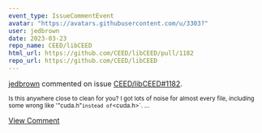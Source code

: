 ```yaml
---
event_type: IssueCommentEvent
avatar: "https://avatars.githubusercontent.com/u/3303?"
user: jedbrown
date: 2023-03-23
repo_name: CEED/libCEED
html_url: https://github.com/CEED/libCEED/pull/1182
repo_url: https://github.com/CEED/libCEED
---
```


<a href='https://github.com/jedbrown' target='_blank'>jedbrown</a> commented on issue <a href='https://github.com/CEED/libCEED/pull/1182' target='_blank'>CEED/libCEED#1182</a>.

<small>Is this anywhere close to clean for you? I got lots of noise for almost every file, including some wrong like '"cuda.h"` instead of `<cuda.h>`....</small>

<a href='https://github.com/CEED/libCEED/pull/1182' target='_blank'>View Comment</a>